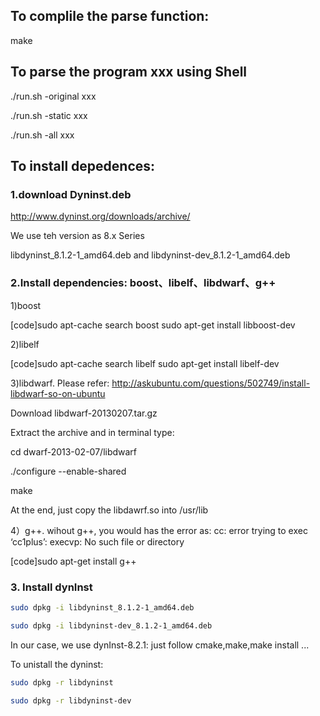 
## To complile the parse function:
make

## To parse the program xxx using Shell

./run.sh -original xxx

./run.sh -static xxx

./run.sh -all xxx

## To install depedences:

### 1.download Dyninst.deb

http://www.dyninst.org/downloads/archive/ 

We use teh version as 8.x Series 

libdyninst_8.1.2-1_amd64.deb and libdyninst-dev_8.1.2-1_amd64.deb 

### 2.Install dependencies:  boost、libelf、libdwarf、g++ 

1)boost 

[code]sudo apt-cache search boost
sudo apt-get install libboost-dev


2)libelf

[code]sudo apt-cache search libelf
sudo apt-get install libelf-dev


3)libdwarf.  Please refer:  http://askubuntu.com/questions/502749/install-libdwarf-so-on-ubuntu

Download libdwarf-20130207.tar.gz

Extract the archive and in terminal type:

cd dwarf-2013-02-07/libdwarf

./configure --enable-shared

make

At the end, just copy the libdawrf.so into /usr/lib


4）g++. wihout g++, you would has the error as:  cc: error trying to exec ‘cc1plus’: execvp: No such file or directory

[code]sudo apt-get install g++


### 3. Install dynInst

```bash
sudo dpkg -i libdyninst_8.1.2-1_amd64.deb
```

```bash
sudo dpkg -i libdyninst-dev_8.1.2-1_amd64.deb
```

In our case, we use dynInst-8.2.1: just follow cmake,make,make install ...

To unistall the dyninst:

```bash
sudo dpkg -r libdyninst

sudo dpkg -r libdyninst-dev
```

